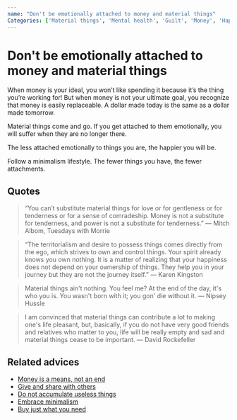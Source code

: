 ```yaml
---
name: "Don't be emotionally attached to money and material things"
Categories: ['Material things', 'Mental health', 'Guilt', 'Money', 'Happiness', 'Minimalism']
---
```

# Don't be emotionally attached to money and material things

When money is your ideal, you won’t like spending it because it’s the thing you’re working for!  But when money is not your ultimate goal, you recognize that money is easily replaceable.  A dollar made today is the same as a dollar made tomorrow.

Material things come and go. If you get attached to them emotionally, you will suffer when they are no longer there.

The less attached emotionally to things you are, the happier you will be.

Follow a minimalism lifestyle. The fewer things you have, the fewer attachments.

## Quotes

> “You can’t substitute material things for love or for gentleness or for tenderness or for a sense of comradeship. Money is not a substitute for tenderness, and power is not a substitute for tenderness.” ― Mitch Albom, Tuesdays with Morrie

> “The territorialism and desire to possess things comes directly from the ego, which strives to own and control things. Your spirit already knows you own nothing. It is a matter of realizing that your happiness does not depend on your ownership of things. They help you in your journey but they are not the journey itself.” ― Karen Kingston

> Material things ain't nothing. You feel me? At the end of the day, it's who you is. You wasn't born with it; you gon' die without it. ― Nipsey Hussle

> I am convinced that material things can contribute a lot to making one's life pleasant, but, basically, if you do not have very good friends and relatives who matter to you, life will be really empty and sad and material things cease to be important. ― David Rockefeller

## Related advices

- [Money is a means, not an end](Money%20is%20a%20means,%20not%20an%20end/index.md)
- [Give and share with others](Give%20and%20share%20with%20others/index.md)
- [Do not accumulate useless things](Do%20not%20accumulate%20useless%20things/index.md)
- [Embrace minimalism](Embrace%20minimalism/index.md)
- [Buy just what you need](Buy%20just%20what%20you%20need/index.md)
